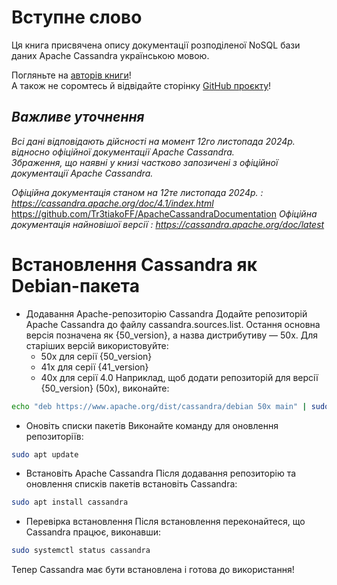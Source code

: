# Вступне слово

Ця книга присвячена опису документації розподіленої NoSQL бази даних Apache Cassandra українською мовою.

Погляньте на [авторів книги](./../suffix/authors_contributors.md)!  
А також не соромтесь й відвідайте сторінку [GitHub проєкту](https://github.com/Tr3tiakoFF/ApacheCassandraDocumentation)!

## *Важливе уточнення*

*Всі дані відповідають дійсності на момент 12го листопада 2024р. відносно офіційної документації Apache Cassandra.*  
*Збраження, що наявні у книзі частково запозичені з офіційної документації Apache Cassandra.*

*Офіційна документація станом на 12те листопада 2024р. : <https://cassandra.apache.org/doc/4.1/index.html>*
https://github.com/Tr3tiakoFF/ApacheCassandraDocumentation
*Офіційна документація найновішої версії : <https://cassandra.apache.org/doc/latest>*

# Встановлення Cassandra як Debian-пакета

- Додавання Apache-репозиторію Cassandra
Додайте репозиторій Apache Cassandra до файлу cassandra.sources.list.
Остання основна версія позначена як {50_version}, а назва дистрибутиву — 50x. Для старіших версій використовуйте:
    - 50x для серії {50_version}
    - 41x для серії {41_version}
    - 40x для серії 4.0
Наприклад, щоб додати репозиторій для версії {50_version} (50x), виконайте:
```bash
echo "deb https://www.apache.org/dist/cassandra/debian 50x main" | sudo tee -a /etc/apt/sources.list.d/cassandra.sources.list
```
- Оновіть списки пакетів
Виконайте команду для оновлення репозиторіїв:
```bash
sudo apt update
```
- Встановіть Apache Cassandra
Після додавання репозиторію та оновлення списків пакетів встановіть Cassandra:
```bash
sudo apt install cassandra
```
- Перевірка встановлення
Після встановлення переконайтеся, що Cassandra працює, виконавши:
```bash
sudo systemctl status cassandra
```

Тепер Cassandra має бути встановлена і готова до використання! 